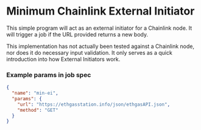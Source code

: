 # Minimum Chainlink External Initiator

This simple program will act as an external initiator for a Chainlink node. It will trigger a job if the URL provided
returns a new body.

This implementation has not actually been tested against a Chainlink node, nor does it do necessary input validation. It
only serves as a quick introduction into how External Initiators work.

### Example params in job spec

```json
{
  "name": "min-ei",
  "params": {
    "url": "https://ethgasstation.info/json/ethgasAPI.json",
    "method": "GET"
  }
}
```
